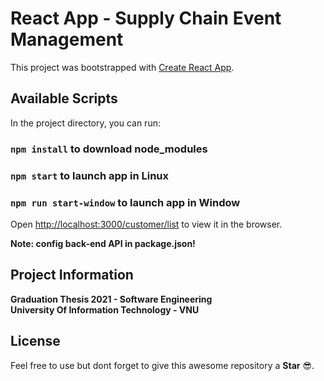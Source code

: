 # React App - Supply Chain Event Management 

This project was bootstrapped with [Create React App](https://github.com/facebook/create-react-app).

## Available Scripts

In the project directory, you can run:

### `npm install` to download node_modules
### `npm start` to launch app in Linux
### `npm run start-window` to launch app in Window

Open [http://localhost:3000/customer/list](http://localhost:3000/customer/list) to view it in the browser.

**Note: config back-end API in package.json!**

## Project Information

**Graduation Thesis 2021 - Software Engineering\
University Of Information Technology - VNU**

## License

Feel free to use but dont forget to give this awesome repository a **Star** :sunglasses:.
